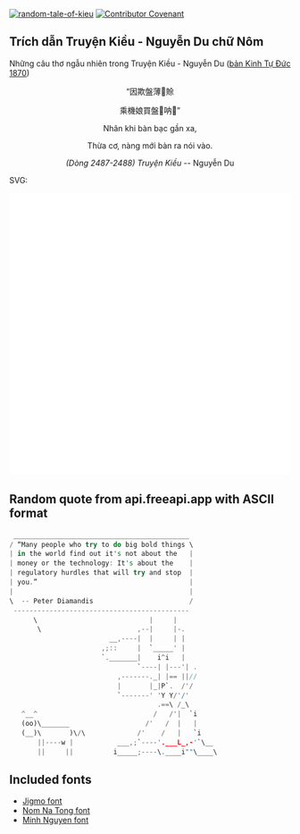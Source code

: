 [![random-tale-of-kieu](https://github.com/huuquyet/random-tale-of-kieu/actions/workflows/random-tale-of-kieu.yml/badge.svg)](https://github.com/huuquyet/random-tale-of-kieu/actions/workflows/random-tale-of-kieu.yml)
[![Contributor Covenant](https://img.shields.io/badge/Contributor%20Covenant-2.1-4baaaa.svg)](.github/CODE_OF_CONDUCT.md "Contributor Covenant 2.1")

## Trích dẫn Truyện Kiều - Nguyễn Du chữ Nôm

Những câu thơ ngẫu nhiên trong Truyện Kiều - Nguyễn Du ([bản Kinh Tự Đức 1870](https://vi.wikisource.org/wiki/Truy%E1%BB%87n_Ki%E1%BB%81u_(b%E1%BA%A3n_Kinh_T%E1%BB%B1_%C4%90%E1%BB%A9c_1870)))

<div align="center">
<!-- START_KIEU -->
      <p class="nom">“因欺盤薄𧵆賒</p>
      <p class="nom">乘機娘買盤𠚢呐𠓨”</p>
      <p class="quocngu">Nhân khi bàn bạc gần xa,</p>
      <p class="quocngu">Thừa cơ, nàng mới bàn ra nói vào.</p>
      <p class="author"><i>(Dòng 2487-2488) Truyện Kiều</i> -- Nguyễn Du</p>
<!-- END_KIEU -->
</div>

SVG:

<div align="center">
  <img src="./assets/random-kieu.svg" alt="The Tale of Kieu - Nguyen Du">
</div>

## Random quote from api.freeapi.app with ASCII format

<!-- START_QUOTE -->
```rust
 ____________________________________________
/ “Many people who try to do big bold things \
| in the world find out it's not about the   |
| money or the technology: It's about the    |
| regulatory hurdles that will try and stop  |
| you.”                                      |
|                                            |
\  -- Peter Diamandis                        /
 --------------------------------------------
      \                            |     |
       \                        ,--|     |-.
                         __,----|  |     | |
                       ,;::     |  `_____' |
                       `._______|    i^i   |
                                `----| |---'| .
                           ,-------._| |== ||//
                           |       |_|P`.  /'/
                           `-------' 'Y Y/'/'
                                     .==\ /_\
   ^__^                             /   /'|  `i
   (oo)\_______                   /'   /  |   |
   (__)\       )\/\             /'    /   |   `i
       ||----w |           ___,;`----'.___L_,-'`\__
       ||     ||          i_____;----\.____i""\____\
```
<!-- END_QUOTE -->

## Included fonts

- [Jigmo font](https://github.com/kamichikoichi/jigmo)
- [Nom Na Tong font](https://github.com/nomfoundation/font)
- [Minh Nguyen font](https://github.com/TKYKmori/Minh-Nguyen)
